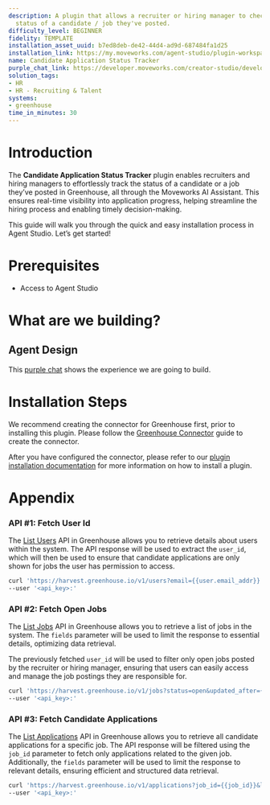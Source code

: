 ```yaml
---
description: A plugin that allows a recruiter or hiring manager to check-in on the
  status of a candidate / job they've posted.
difficulty_level: BEGINNER
fidelity: TEMPLATE
installation_asset_uuid: b7ed8deb-de42-44d4-ad9d-687484fa1d25
installation_link: https://my.moveworks.com/agent-studio/plugin-workspace/plugins?externalAssetId=120d9bb9-3be2-4f76-8077-3563f4121bf7
name: Candidate Application Status Tracker
purple_chat_link: https://developer.moveworks.com/creator-studio/developer-tools/purple-chat/?conversation=%7B%22startTimestamp%22%3A%2211%3A43+AM%22%2C%22messages%22%3A%5B%7B%22parts%22%3A%5B%7B%22richText%22%3A%22Can+I+view+the+status+of+candidates+for+a+role+I+posted%3F%22%7D%5D%2C%22role%22%3A%22user%22%7D%2C%7B%22parts%22%3A%5B%7B%22reasoningSteps%22%3A%5B%7B%22richText%22%3A%22Checking+your+access+to+recruitment+tools%22%2C%22status%22%3A%22success%22%7D%2C%7B%22richText%22%3A%22Locating+candidates+for+your+role%22%2C%22status%22%3A%22success%22%7D%2C%7B%22richText%22%3A%22Gathering+the+latest+updates+on+candidate+statuses%22%2C%22status%22%3A%22pending%22%7D%5D%7D%2C%7B%22richText%22%3A%22Stay+informed+about+the+progress+of+candidates+through+the+recruitment+process+for+the+role+you%27ve+posted.%22%7D%2C%7B%22richText%22%3A%22Here+are+the+latest+updates%3A%3Cbr%3E%3Cb%3EJane+Doe%3A%3C%2Fb%3E+Interview+scheduled+for+06%2F15+-+%3Ci%3EEngineering+Manager%3C%2Fi%3E%3Cbr%3E%3Cb%3EJohn+Smith%3A%3C%2Fb%3E+Offer+extended+-+%3Ci%3EProduct+Designer%3C%2Fi%3E%3Cbr%3E%3Cb%3EAlice+Johnson%3A%3C%2Fb%3E+Awaiting+reference+check+-+%3Ci%3EMarketing+Specialist%3C%2Fi%3E%3Cbr%3E%3Cb%3EBob+Williams%3A%3C%2Fb%3E+Application+under+review+-+%3Ci%3ESoftware+Developer%3C%2Fi%3E%22%7D%2C%7B%22citations%22%3A%5B%7B%22citationTitle%22%3A%22Engineering+Manager%22%2C%22connectorName%22%3A%22greenhouse%22%7D%2C%7B%22citationTitle%22%3A%22Product+Designer%22%2C%22connectorName%22%3A%22greenhouse%22%7D%2C%7B%22citationTitle%22%3A%22Marketing+Specialist%22%2C%22connectorName%22%3A%22greenhouse%22%7D%2C%7B%22citationTitle%22%3A%22Software+Developer%22%2C%22connectorName%22%3A%22greenhouse%22%7D%5D%7D%5D%2C%22role%22%3A%22assistant%22%7D%5D%7D
solution_tags:
- HR
- HR - Recruiting & Talent
systems:
- greenhouse
time_in_minutes: 30
---
```


# Introduction

The **Candidate Application Status Tracker** plugin enables recruiters and hiring managers to effortlessly track the status of a candidate or a job they’ve posted in Greenhouse, all through the Moveworks AI Assistant. This ensures real-time visibility into application progress, helping streamline the hiring process and enabling timely decision-making.

This guide will walk you through the quick and easy installation process in Agent Studio. Let’s get started!

# Prerequisites

- Access to Agent Studio

# What are we building?

## Agent Design

This [purple chat](https://developer.moveworks.com/creator-studio/developer-tools/purple-chat/?conversation=%7B%22startTimestamp%22%3A%2211%3A43+AM%22%2C%22messages%22%3A%5B%7B%22parts%22%3A%5B%7B%22richText%22%3A%22Can+I+view+the+status+of+candidates+for+a+role+I+posted%3F%22%7D%5D%2C%22role%22%3A%22user%22%7D%2C%7B%22parts%22%3A%5B%7B%22reasoningSteps%22%3A%5B%7B%22richText%22%3A%22Checking+your+access+to+recruitment+tools%22%2C%22status%22%3A%22success%22%7D%2C%7B%22richText%22%3A%22Locating+candidates+for+your+role%22%2C%22status%22%3A%22success%22%7D%2C%7B%22richText%22%3A%22Gathering+the+latest+updates+on+candidate+statuses%22%2C%22status%22%3A%22pending%22%7D%5D%7D%2C%7B%22richText%22%3A%22Stay+informed+about+the+progress+of+candidates+through+the+recruitment+process+for+the+role+you%27ve+posted.%22%7D%2C%7B%22richText%22%3A%22Here+are+the+latest+updates%3A%3Cbr%3E%3Cb%3EJane+Doe%3A%3C%2Fb%3E+Interview+scheduled+for+06%2F15+-+%3Ci%3EEngineering+Manager%3C%2Fi%3E%3Cbr%3E%3Cb%3EJohn+Smith%3A%3C%2Fb%3E+Offer+extended+-+%3Ci%3EProduct+Designer%3C%2Fi%3E%3Cbr%3E%3Cb%3EAlice+Johnson%3A%3C%2Fb%3E+Awaiting+reference+check+-+%3Ci%3EMarketing+Specialist%3C%2Fi%3E%3Cbr%3E%3Cb%3EBob+Williams%3A%3C%2Fb%3E+Application+under+review+-+%3Ci%3ESoftware+Developer%3C%2Fi%3E%22%7D%2C%7B%22citations%22%3A%5B%7B%22citationTitle%22%3A%22Engineering+Manager%22%2C%22connectorName%22%3A%22greenhouse%22%7D%2C%7B%22citationTitle%22%3A%22Product+Designer%22%2C%22connectorName%22%3A%22greenhouse%22%7D%2C%7B%22citationTitle%22%3A%22Marketing+Specialist%22%2C%22connectorName%22%3A%22greenhouse%22%7D%2C%7B%22citationTitle%22%3A%22Software+Developer%22%2C%22connectorName%22%3A%22greenhouse%22%7D%5D%7D%5D%2C%22role%22%3A%22assistant%22%7D%5D%7D) shows the experience we are going to build.

# Installation Steps

We recommend creating the connector for Greenhouse first, prior to installing this plugin. Please follow the [Greenhouse Connector](https://developer.moveworks.com/creator-studio/resources/connector?id=greenhouse) guide to create the connector.

After you have configured the connector, please refer to our [plugin installation documentation](https://help.moveworks.com/docs/ai-agent-marketplace) for more information on how to install a plugin. 

# Appendix

### API #1: Fetch User Id

The [List Users](https://developers.greenhouse.io/harvest.html?shell#get-list-users) API in Greenhouse allows you to retrieve details about users within the system. The API response will be used to extract the `user_id`, which will then be used to ensure that candidate applications are only shown for jobs the user has permission to access.

```bash
curl 'https://harvest.greenhouse.io/v1/users?email={{user.email_addr}}'
--user '<api_key>:'
```

### API #2: Fetch Open Jobs

The [List Jobs](https://developers.greenhouse.io/harvest.html?shell#get-list-jobs) API in Greenhouse allows you to retrieve a list of jobs in the system. The `fields` parameter will be used to limit the response to essential details, optimizing data retrieval.

The previously fetched `user_id` will be used to filter only open jobs posted by the recruiter or hiring manager, ensuring that users can easily access and manage the job postings they are responsible for.

```bash
curl 'https://harvest.greenhouse.io/v1/jobs?status=open&updated_after={{updated_after}}'
--user '<api_key>:'
```

### API #3: Fetch Candidate Applications

The [List Applications](https://developers.greenhouse.io/harvest.html?shell#get-list-applications) API in Greenhouse allows you to retrieve all candidate applications for a specific job. The API response will be filtered using the `job_id` parameter to fetch only applications related to the given job. Additionally, the `fields` parameter will be used to limit the response to relevant details, ensuring efficient and structured data retrieval.

```bash
curl 'https://harvest.greenhouse.io/v1/applications?job_id={{job_id}}&last_activity_after={{last_activity_after}}'
--user '<api_key>:'
```